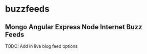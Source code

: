 # buzzfeeds

## Mongo Angular Express Node Internet Buzz Feeds

TODO: Add in live blog feed options
